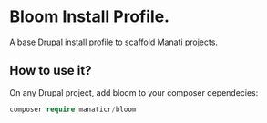 # Bloom Install Profile.

A base Drupal install profile to scaffold Manati projects.

## How to use it?

On any Drupal project, add bloom to your composer dependecies:

```php
composer require manaticr/bloom
```
